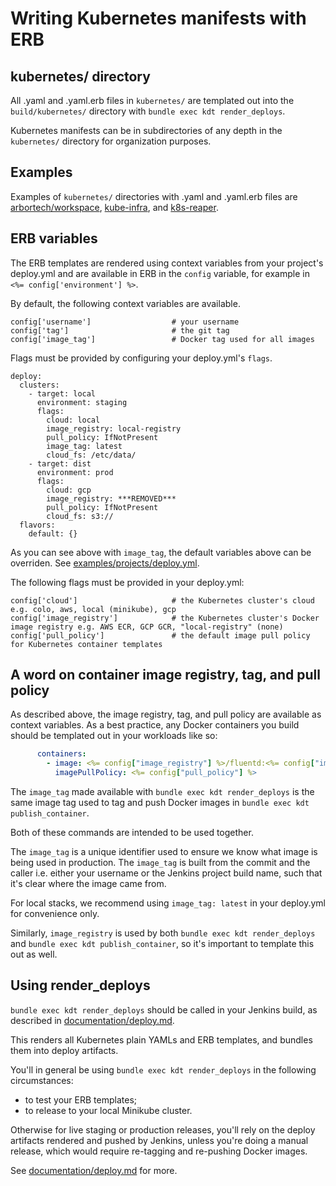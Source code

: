 # Writing Kubernetes manifests with ERB

## kubernetes/ directory
All .yaml and .yaml.erb files in `kubernetes/` are templated out into the
`build/kubernetes/` directory with `bundle exec kdt render_deploys`.

Kubernetes manifests can be in subdirectories of any depth in the
`kubernetes/` directory for organization purposes.

## Examples

Examples of `kubernetes/` directories with .yaml and .yaml.erb files are
[arbortech/workspace](https://git.***REMOVED***/arbortech/workspace),
[kube-infra](https://git.***REMOVED***/OpsRepos/kube-infra), and
[k8s-reaper](https://git.***REMOVED***/OpsRepos/k8s-reaper).

## ERB variables

The ERB templates are rendered using context variables from your project's
deploy.yml and are available in ERB in the `config` variable, for example in
`<%= config['environment'] %>`.

By default, the following context variables are available.

```
config['username']                  # your username
config['tag']                       # the git tag
config['image_tag']                 # Docker tag used for all images
```

Flags must be provided by configuring your deploy.yml's `flags`.

```
deploy:
  clusters:
    - target: local
      environment: staging
      flags:
        cloud: local
        image_registry: local-registry
        pull_policy: IfNotPresent
        image_tag: latest
        cloud_fs: /etc/data/
    - target: dist
      environment: prod
      flags:
        cloud: gcp
        image_registry: ***REMOVED***
        pull_policy: IfNotPresent
        cloud_fs: s3://
  flavors:
    default: {}
```

As you can see above with `image_tag`, the default variables above can be
overriden. See [examples/projects/deploy.yml](../examples/project/deploy.yml).

The following flags must be provided in your deploy.yml:

```
config['cloud']                     # the Kubernetes cluster's cloud e.g. colo, aws, local (minikube), gcp
config['image_registry']            # the Kubernetes cluster's Docker image registry e.g. AWS ECR, GCP GCR, "local-registry" (none)
config['pull_policy']               # the default image pull policy for Kubernetes container templates
```

## A word on container image registry, tag, and pull policy

As described above, the image registry, tag, and pull policy are available as
context variables. As a best practice, any Docker containers you build
should be templated out in your workloads like so:

```yaml
      containers:
        - image: <%= config["image_registry"] %>/fluentd:<%= config["image_tag"] %>
          imagePullPolicy: <%= config["pull_policy"] %>
```

The `image_tag` made available with `bundle exec kdt render_deploys`
is the same image tag used to tag and push Docker images in
`bundle exec kdt publish_container`.

Both of these commands are intended to be used together.

The `image_tag` is a unique identifier used to ensure we know what image is
being used in production. The `image_tag` is built from the commit and the
caller i.e. either your username or the Jenkins project build name, such
that it's clear where the image came from.

For local stacks, we recommend using `image_tag: latest` in your
deploy.yml for convenience only.

Similarly, `image_registry` is used by both `bundle exec kdt render_deploys`
and `bundle exec kdt publish_container`, so it's important to template this out
as well.

## Using render_deploys

`bundle exec kdt render_deploys` should be called in your Jenkins build,
as described in [documentation/deploy.md](deploy.md).

This renders all Kubernetes plain YAMLs and ERB templates, and bundles them into
deploy artifacts.

You'll in general be using `bundle exec kdt render_deploys` in the following
circumstances:
- to test your ERB templates;
- to release to your local Minikube cluster.

Otherwise for live staging or production releases, you'll rely on the deploy
artifacts rendered and pushed by Jenkins, unless you're doing a manual release,
which would require re-tagging and re-pushing Docker images.

See [documentation/deploy.md](deploy.md) for more.

